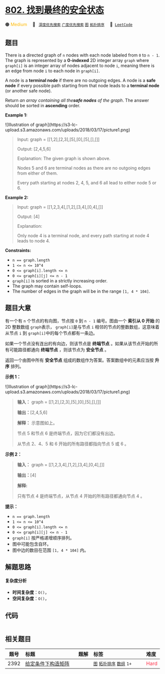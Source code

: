 # [802. 找到最终的安全状态](https://leetcode.com/problems/find-eventual-safe-states)

🟠 <font color=#ffb800>Medium</font>&emsp; 🔖&ensp; [`深度优先搜索`](/leetcode/outline/tag/depth-first-search.md) [`广度优先搜索`](/leetcode/outline/tag/breadth-first-search.md) [`图`](/leetcode/outline/tag/graph.md) [`拓扑排序`](/leetcode/outline/tag/topological-sort.md)&emsp; 🔗&ensp;[`LeetCode`](https://leetcode.com/problems/find-eventual-safe-states)


## 题目

There is a directed graph of `n` nodes with each node labeled from `0` to `n -
1`. The graph is represented by a **0-indexed** 2D integer array `graph` where
`graph[i]` is an integer array of nodes adjacent to node `i`, meaning there is
an edge from node `i` to each node in `graph[i]`.

A node is a **terminal node** if there are no outgoing edges. A node is a
**safe node** if every possible path starting from that node leads to a
**terminal node** (or another safe node).

Return _an array containing all the**safe nodes** of the graph_. The answer
should be sorted in **ascending** order.



**Example 1:**

![Illustration of graph](https://s3-lc-
upload.s3.amazonaws.com/uploads/2018/03/17/picture1.png)

> Input: graph = [[1,2],[2,3],[5],[0],[5],[],[]]
> 
> Output: [2,4,5,6]
> 
> Explanation: The given graph is shown above.
> 
> Nodes 5 and 6 are terminal nodes as there are no outgoing edges from either of them.
> 
> Every path starting at nodes 2, 4, 5, and 6 all lead to either node 5 or 6.

**Example 2:**

> Input: graph = [[1,2,3,4],[1,2],[3,4],[0,4],[]]
> 
> Output: [4]
> 
> Explanation:
> 
> Only node 4 is a terminal node, and every path starting at node 4 leads to node 4.

**Constraints:**

  * `n == graph.length`
  * `1 <= n <= 10^4`
  * `0 <= graph[i].length <= n`
  * `0 <= graph[i][j] <= n - 1`
  * `graph[i]` is sorted in a strictly increasing order.
  * The graph may contain self-loops.
  * The number of edges in the graph will be in the range `[1, 4 * 104]`.


## 题目大意

有一个有 `n` 个节点的有向图，节点按 `0` 到 `n - 1` 编号。图由一个 **索引从 0 开始** 的 2D 整数数组 `graph`表示，
`graph[i]`是与节点 `i` 相邻的节点的整数数组，这意味着从节点 `i` 到 `graph[i]`中的每个节点都有一条边。

如果一个节点没有连出的有向边，则该节点是 **终端节点** 。如果从该节点开始的所有可能路径都通向 **终端节点** ，则该节点为 **安全节点** 。

返回一个由图中所有 **安全节点** 组成的数组作为答案。答案数组中的元素应当按 **升序** 排列。



**示例 1：**

![Illustration of graph](https://s3-lc-
upload.s3.amazonaws.com/uploads/2018/03/17/picture1.png)

> 
> 
> 
> 
> 
> **输入：** graph = [[1,2],[2,3],[5],[0],[5],[],[]]
> 
> **输出：**[2,4,5,6]
> 
> **解释：** 示意图如上。
> 
> 节点 5 和节点 6 是终端节点，因为它们都没有出边。
> 
> 从节点 2、4、5 和 6 开始的所有路径都指向节点 5 或 6 。
> 
> 

**示例 2：**

> 
> 
> 
> 
> 
> **输入：** graph = [[1,2,3,4],[1,2],[3,4],[0,4],[]]
> 
> **输出：**[4]
> 
> **解释:**
> 
> 只有节点 4 是终端节点，从节点 4 开始的所有路径都通向节点 4 。
> 
> 



**提示：**

  * `n == graph.length`
  * `1 <= n <= 10^4`
  * `0 <= graph[i].length <= n`
  * `0 <= graph[i][j] <= n - 1`
  * `graph[i]` 按严格递增顺序排列。
  * 图中可能包含自环。
  * 图中边的数目在范围 `[1, 4 * 104]` 内。


## 解题思路

#### 复杂度分析

- **时间复杂度**：`O()`，
- **空间复杂度**：`O()`，

## 代码

```javascript

```

## 相关题目

| 题号 | 标题 | 题解 | 标签 | 难度 |
| :------: | :------ | :------: | :------ | :------ |
| 2392 | [给定条件下构造矩阵](https://leetcode.com/problems/build-a-matrix-with-conditions) |  |  [`图`](/leetcode/outline/tag/graph.md) [`拓扑排序`](/leetcode/outline/tag/topological-sort.md) [`数组`](/leetcode/outline/tag/array.md) `1+` | <font color=#ff334b>Hard</font> |

<style>
.blue {
    background-color: #096dd9;
    padding: 0.25rem 0.5rem;
    margin: 0;
    font-size: 0.85em;
    border-radius: 3px;
    color: white;
    font-weight: 500;
}
table th:first-of-type { width: 10%; }
table th:nth-of-type(2) { width: 35%; }
table th:nth-of-type(3) { width: 10%; }
table th:nth-of-type(4) { width: 35%; }
table th:nth-of-type(5) { width: 10%; }
</style>
